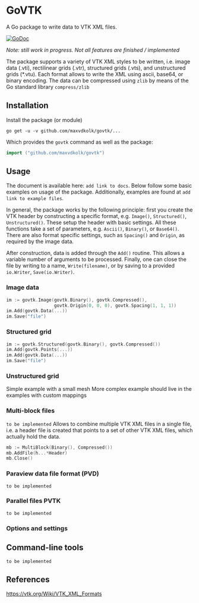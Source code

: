 # GoVTK
A Go package to write data to VTK XML files. 

[![GoDoc](https://godoc.org/github.com/golang/gddo?status.svg)](https://godoc.org/github.com/maxvdkolk/govtk)

*Note: still work in progress. Not all features are finished / implemented* 

The package supports a variety of VTK XML styles to be written, 
i.e. image data (.vti), rectilinear grids (.vtr), structured grids (.vts), and unstructured grids (*.vtu). 
Each format allows to write the XML using ascii, base64, or binary encoding. The 
data can be compressed using ```zlib``` by means of the Go standard library ```compress/zlib```

## Installation
Install the package (or module) 
```
go get -u -v github.com/maxvdkolk/govtk/...
```
Which provides the `govtk` command as well as the package: 
```go 
import ("github.com/maxvdkolk/govtk")
```

## Usage
The document is available here: ```add link to docs```. 
Below follow some basic examples on usage of the package. Additionally,
examples are found at ```add link to example files```. 

In general, the package works by the following principle: first you create 
the VTK header by constructing a specific format, e.g. ```Image()```, 
```Structured()```, ```Unstructured()```. These setup the header with 
basic settings. All these functions take a set of parameters, e.g. 
```Ascii()```, ```Binary()```, or ```Base64()```. There are also 
format specific settings, such as ```Spacing()``` and ```Origin```, as
required by the image data. 

After construction, data is added through the ```Add()``` routine. This
allows a variable number of arguments to be processed. Finally, one can
close the file by writing to a name, ```Write(filename)```, or by 
saving to a provided ```io.Writer```, ```Save(io.Writer)```. 

### Image data 
```go 
im := govtk.Image(govtk.Binary(), govtk.Compressed(), 
                  govtk.Origin(0, 0, 0), govtk.Spacing(1, 1, 1))
im.Add(govtk.Data(...))
im.Save("file")
```

### Structured grid
```go
im := govtk.Structured(govtk.Binary(), govtk.Compressed()) 
im.Add(govtk.Points(...))
im.Add(govtk.Data(...))
im.Save("file") 
```

### Unstructured grid 
Simple example with a small mesh 
More complex example should live in the examples with custom mappings 


### Multi-block files 
```to be implemented```
Allows to combine multiple VTK XML files in a single file, i.e. a 
header file is created that points to a set of other VTK XML files, 
which actually hold the data. 

```go
mb := MultiBlock(Binary(), Compressed()) 
mb.AddFile(h...*Header) 
mb.Close()
```

### Paraview data file format (PVD)
```to be implemented```

### Parallel files PVTK
```to be implemented```

### Options and settings 

## Command-line tools 
```to be implemented``` 

## References 
https://vtk.org/Wiki/VTK_XML_Formats
